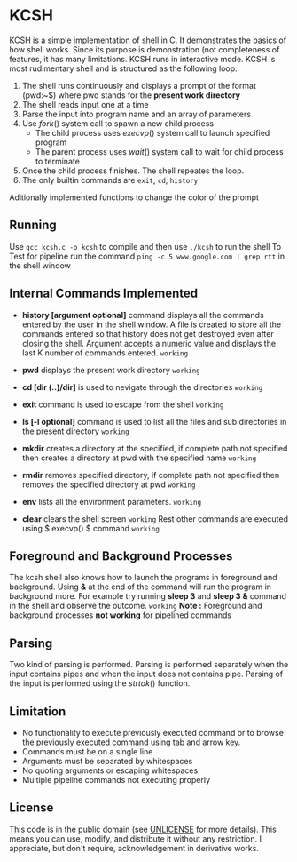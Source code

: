 # KCSH
KCSH is a simple implementation of shell in C. It demonstrates the basics of how shell works. Since its purpose is demonstration (not completeness of features, it has many limitations. KCSH runs in interactive mode.
KCSH is most rudimentary shell and is structured as the following loop:
1. The shell runs continuously and displays a prompt of the format (pwd:~$) where pwd stands for the **present work directory**
2. The shell reads input one at a time
3. Parse the input into program name and an array of parameters
4. Use $fork()$ system call to spawn a new child process 
    * The child process uses $execvp()$ system call to launch specified program
    * The parent process uses $wait()$ system call to wait for child process to terminate
5. Once the child process finishes. The shell repeates the loop.
6. The only builtin commands are `exit`, `cd`, `history`

Aditionally implemented functions to change the color of the prompt
## Running 
Use `gcc kcsh.c -o kcsh` to compile and then use `./kcsh` to run the shell 
To Test for pipeline run the command `ping -c 5 www.google.com | grep rtt` in the shell window
## Internal Commands Implemented
* **history [argument optional]** command displays all the commands entered by the user in the shell window. A file is created to store all the commands entered so that history does not get destroyed even after closing the shell. Argument accepts a numeric value and displays the last K number of commands entered. `working`
* **pwd** displays the present work directory `working`
* **cd [dir (..)/dir]** is used to nevigate through the directories `working`
* **exit** command is used to escape from the shell `working`
* **ls [-l optional]** command is used to list all the files and sub directories in the present directory `working`

* **mkdir** creates a directory at the specified, if complete path not specified then creates a directory at pwd with the specified name `working`
* **rmdir** removes specified directory, if complete path not specified then removes the specified directory at pwd `working`
* **env** lists all the environment parameters. `working`
* **clear** clears the shell screen `working`
Rest other commands are executed using $ execvp() $ command `working`
## Foreground and Background Processes
The kcsh shell also knows how to launch the programs in foreground and background. Using **&** at the end of the command will run the program in background more. For example try running **sleep 3** and **sleep 3 &** command in the shell and observe the outcome. `working`
**Note :** Foreground and background processes **not working** for pipelined commands
## Parsing 
Two kind of parsing is performed. Parsing is performed separately when the input contains pipes and when the input does not contains pipe. Parsing of the input is performed using the $strtok()$ function.
## Limitation
* No functionality to execute previously executed command or to browse the previously executed command using tab and arrow key. 
* Commands must be on a single line
* Arguments must be separated by whitespaces
* No quoting arguments or escaping whitespaces
* Multiple pipeline commands not executing properly


## License
This code is in the public domain (see [UNLICENSE](UNLICENSE) for more details). This means you can use, modify, and distribute it without any restriction. I appreciate, but don't require, acknowledgement in derivative works.
